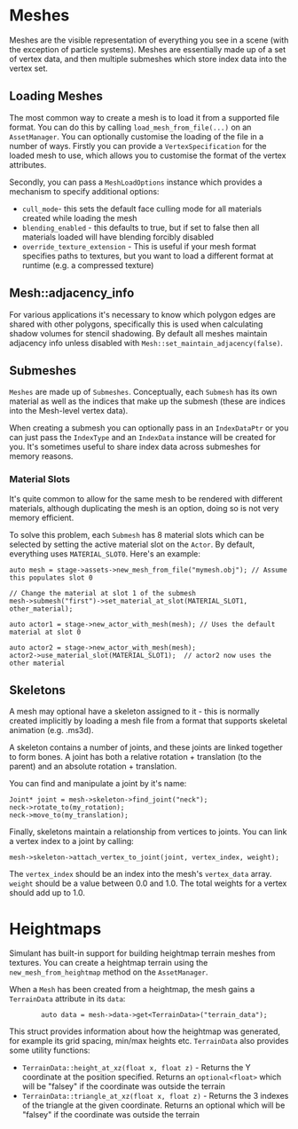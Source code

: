 # Meshes

Meshes are the visible representation of everything you see in a scene (with the exception of particle systems). Meshes are essentially made up of a set of vertex data, and then multiple submeshes which store index data into the vertex set.

## Loading Meshes

The most common way to create a mesh is to load it from a supported file format. You can do this by calling `load_mesh_from_file(...)` on an `AssetManager`. You can optionally customise the loading of the file in a number of ways. Firstly you can provide a `VertexSpecification` for the loaded mesh to use, which allows you to customise the format of the vertex attributes.

Secondly, you can pass a `MeshLoadOptions` instance which provides a mechanism to specify additional options:

 - `cull_mode`- this sets the default face culling mode for all materials created while loading the mesh
 - `blending_enabled` - this defaults to true, but if set to false then all materials loaded will have blending forcibly disabled
 - `override_texture_extension` - This is useful if your mesh format specifies paths to textures, but you want to load a different format at runtime (e.g. a compressed texture)

## Mesh::adjacency_info

For various applications it's necessary to know which polygon edges are shared with other polygons, specifically this is used when calculating shadow volumes for stencil shadowing. By default all meshes maintain adjacency info unless disabled with `Mesh::set_maintain_adjacency(false)`.

## Submeshes

`Meshes` are made up of `Submeshes`. Conceptually, each `Submesh` has its own material as well as the indices that make up the submesh (these are indices into the Mesh-level vertex data).

When creating a submesh you can optionally pass in an `IndexDataPtr` or you can just pass the `IndexType` and an `IndexData` instance will be created for you. It's sometimes useful to share index data across submeshes
for memory reasons. 

### Material Slots

It's quite common to allow for the same mesh to be rendered with different materials, although duplicating the mesh is an option, doing so is not very memory efficient. 

To solve this problem, each `Submesh` has 8 material slots which can be selected by setting the active material slot on the `Actor`. By default, everything uses `MATERIAL_SLOT0`. Here's an example:

```
auto mesh = stage->assets->new_mesh_from_file("mymesh.obj"); // Assume this populates slot 0

// Change the material at slot 1 of the submesh
mesh->submesh("first")->set_material_at_slot(MATERIAL_SLOT1, other_material);

auto actor1 = stage->new_actor_with_mesh(mesh); // Uses the default material at slot 0

auto actor2 = stage->new_actor_with_mesh(mesh);
actor2->use_material_slot(MATERIAL_SLOT1);  // actor2 now uses the other material
```

## Skeletons

A mesh may optional have a skeleton assigned to it - this is normally created implicitly
by loading a mesh file from a format that supports skeletal animation (e.g. .ms3d).

A skeleton contains a number of joints, and these joints are linked together to form
bones. A joint has both a relative rotation + translation (to the parent) and an absolute
rotation + translation. 

You can find and manipulate a joint by it's name:

```
Joint* joint = mesh->skeleton->find_joint("neck");
neck->rotate_to(my_rotation);
neck->move_to(my_translation);
```

Finally, skeletons maintain a relationship from vertices to joints. You can link
a vertex index to a joint by calling:

```
mesh->skeleton->attach_vertex_to_joint(joint, vertex_index, weight);
```

The `vertex_index` should be an index into the mesh's `vertex_data` array. `weight`
should be a value between 0.0 and 1.0. The total weights for a vertex should add up
to 1.0.

# Heightmaps

Simulant has built-in support for building heightmap terrain meshes from textures. You can create a heightmap terrain using the `new_mesh_from_heightmap` method on the `AssetManager`.

When a `Mesh` has been created from a heightmap, the mesh gains a `TerrainData` attribute in its `data`:

```
        auto data = mesh->data->get<TerrainData>("terrain_data");
```

This struct provides information about how the heightmap was generated, for example its grid spacing, min/max heights etc. `TerrainData` also provides some utility functions:

 - `TerrainData::height_at_xz(float x, float z)` - Returns the Y coordinate at the position specified. Returns an `optional<float>` which will be "falsey" if the coordinate was outside the terrain
 - `TerrainData::triangle_at_xz(float x, float z)` - Returns the 3 indexes of the triangle at the given coordinate. Returns an optional<TerrainTriangle> which will be "falsey" if the coordinate was outside the terrain
 
